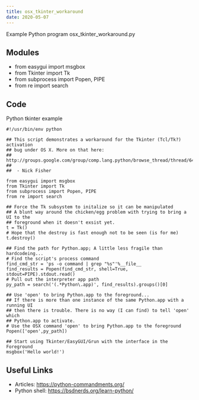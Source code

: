 ```yaml
---
title: osx_tkinter_workaround
date: 2020-05-07
---
```

Example Python program osx_tkinter_workaround.py

## Modules

* from easygui import msgbox
* from Tkinter import Tk
* from subprocess import Popen, PIPE
* from re import search

## Code

Python tkinter example

    #!/usr/bin/env python
    
    ## This script demonstrates a workaround for the Tkinter (Tcl/Tk?) activation
    ## bug under OS X. More on that here:
    ##  http://groups.google.com/group/comp.lang.python/browse_thread/thread/64f3bc64de5dc773/973c208be03d1514
    ##  
    ##  - Nick Fisher
    
    from easygui import msgbox
    from Tkinter import Tk
    from subprocess import Popen, PIPE
    from re import search
    
    ## Force the Tk subsystem to initalize so it can be manipulated
    ## A blunt way around the chicken/egg problem with trying to bring a UI to the 
    ## foreground when it doesn't exsist yet.
    t = Tk()
    # Hope that the destroy is fast enough not to be seen (is for me)
    t.destroy()
    
    ## Find the path for Python.app; A little less fragile than hardcodeing...
    # Find the script's process command
    find_cmd_str = 'ps -o command | grep "%s"'%__file__
    find_results = Popen(find_cmd_str, shell=True, stdout=PIPE).stdout.read()
    # Pull out the interpreter app path
    py_path = search('(.*Python\.app)', find_results).groups()[0]
    
    ## Use 'open' to bring Python.app to the foreground...
    ## If there is more than one instance of the same Python.app with a running UI 
    ## then there is trouble. There is no way (I can find) to tell 'open' which 
    ## Python.app to activate.
    # Use the OSX command 'open' to bring Python.app to the foreground
    Popen(['open',py_path])
    
    ## Start using Tkinter/EasyGUI/Grun with the interface in the Foreground
    msgbox('Hello world!')
    

## Useful Links

- Articles: https://python-commandments.org/
- Python shell: https://bsdnerds.org/learn-python/
